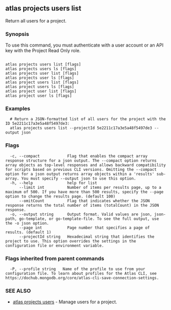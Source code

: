 ## atlas projects users list

Return all users for a project.


### Synopsis

To use this command, you must authenticate with a user account or an API key with the Project Read Only role.



```

atlas projects users list [flags]
atlas projects users ls [flags]
atlas projects user list [flags]
atlas projects user ls [flags]
atlas project users list [flags]
atlas project users ls [flags]
atlas project user list [flags]
atlas project user ls [flags]
```

### Examples

```
  # Return a JSON-formatted list of all users for the project with the ID 5e2211c17a3e5a48f5497de3:
  atlas projects users list --projectId 5e2211c17a3e5a48f5497de3 --output json
```


### Flags

```
  -c, --compact            Flag that enables the compact array response structure for a json output. The --compact option returns array objects as top-level responses and allows backward compatibility for scripts based on previous CLI versions. Omitting the --compact option for a json output returns array objects within a 'results' sub-array. You must specify --output json to use this option.
  -h, --help               help for list
      --limit int          Number of items per results page, up to a maximum of 500. If you have more than 500 results, specify the --page option to change the results page. (default 100)
      --omitCount          Flag that indicates whether the JSON response returns the total number of items (totalCount) in the JSON response.
  -o, --output string      Output format. Valid values are json, json-path, go-template, or go-template-file. To see the full output, use the -o json option.
      --page int           Page number that specifies a page of results. (default 1)
      --projectId string   Hexadecimal string that identifies the project to use. This option overrides the settings in the configuration file or environment variable.

```


### Flags inherited from parent commands

```
  -P, --profile string   Name of the profile to use from your configuration file. To learn about profiles for the Atlas CLI, see https://dochub.mongodb.org/core/atlas-cli-save-connection-settings.

```

### SEE ALSO


* [atlas projects users](atlas_projects_users.md)	- Manage users for a project.



